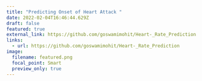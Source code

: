 ```yaml
---
title: "Predicting Onset of Heart Attack "
date: 2022-02-04T16:46:44.629Z
draft: false
featured: true
external_link: https://github.com/goswamimohit/Heart-_Rate_Prediction
links:
  - url: https://github.com/goswamimohit/Heart-_Rate_Prediction
image:
  filename: featured.png
  focal_point: Smart
  preview_only: true
---
```


